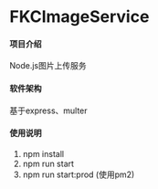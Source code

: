 # FKCImageService

#### 项目介绍
Node.js图片上传服务

#### 软件架构
基于express、multer

#### 使用说明

1. npm install
2. npm run start
3. npm run start:prod  (使用pm2)